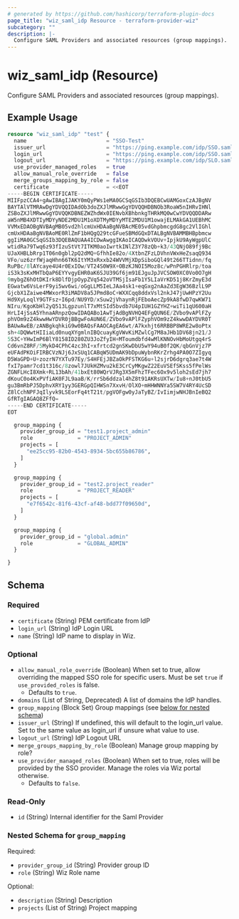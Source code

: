 ```yaml
---
# generated by https://github.com/hashicorp/terraform-plugin-docs
page_title: "wiz_saml_idp Resource - terraform-provider-wiz"
subcategory: ""
description: |-
  Configure SAML Providers and associated resources (group mappings).
---
```


# wiz_saml_idp (Resource)

Configure SAML Providers and associated resources (group mappings).

## Example Usage

```terraform
resource "wiz_saml_idp" "test" {
  name                         = "SSO-Test"
  issuer_url                   = "https://ping.example.com/idp/SSO.saml2"
  login_url                    = "https://ping.example.com/idp/SSO.saml2"
  logout_url                   = "https://ping.example.com/idp/SLO.saml2"
  use_provider_managed_roles   = true
  allow_manual_role_override   = false
  merge_groups_mapping_by_role = false
  certificate                  = <<EOT
-----BEGIN CERTIFICATE-----
MIIFpzCCA4+gAwIBAgIJAKY0mQyPWs1eMA0GCSqGSIb3DQEBCwUAMGoxCzAJBgNV
BAYTAlVTMRAwDgYDVQQIDAdOb3doZXJlMRwwGgYDVQQHDBNOb3RoaW5nIHRvIHNl
ZSBoZXJlMRwwGgYDVQQKDBNEZWZhdWx0IENvbXBhbnkgTHRkMQ0wCwYDVQQDDARw
aW5nMB4XDTIyMDYyNDE2MDU1M1oXDTMyMDYyMTE2MDU1M1owajELMAkGA1UEBhMC
VVMxEDAOBgNVBAgMB05vd2hlcmUxHDAaBgNVBAcME05vdGhpbmcgdG8gc2VlIGhl
cmUxHDAaBgNVBAoME0RlZmF1bHQgQ29tcGFueSBMdGQxDTALBgNVBAMMBHBpbmcw
ggIiMA0GCSqGSIb3DQEBAQUAA4ICDwAwggIKAoICAQDwkVOUv+IpjkU9AyWgpUlC
wtidRa79Twq6z93fIzuStVt7ITKM0aoIwrtkINlZ3Y78zQb+k3/43QNjO89fj9Bc
UJaXHBLbRrp1T06n0gbl2pQ2dMQ+GfhhIe82o/4XtbnZFzLDVhnVWxHeZsaqQ934
VFo/uz6zrfWjaqHhn66TK6ItYM3xRxxb24WVVMjXDpSiboGQl49t266TTidnn/fq
RuPBc/8lAYcaye4U4r0ExIOw/VT24S0W9X+OBzKJNOI5Moz8c/wPnPGHRlrp/toa
iS3k3sKxMHTbQaP6EYYvgyEHR0aK6SJU39Gf6jm91EJguJpJVCSOW0XC0Vo0O7gH
9mybgZ6hOtDKIrk8DlfDjpOypZVq542oVTMSjIsaFb1Y5LIaVrKD51j8KrZmyE3d
EGwatw6VsLerF9yi5wv6wi/oGgLLM5IeLJAa4sk1+eqGxg2nAaZd3EgW36BzlL9P
GjcbX1Zaiwe4MWxorR3iMADV8a5JPmd8oC+WXXCqq8ddxVsl2nkJ47jUwHPzY2Uu
Hd9XyLoqlY9GTFsz+I6pd/NU9YD/xSuw2jVhaynRjFEboAecZp9kA8fwD7qwKW71
NIru/KgoKbHl2yQ513LgpzunlT7xMtSId5bvdb7U4pIUH1GZYHZ+wiTi1qU600aH
HrLI4jSsA5YhnaARnpzQowIDAQABo1AwTjAdBgNVHQ4EFgQUN6E/ZVbo9vAPlFZy
phVOm9zZ4kwwHwYDVR0jBBgwFoAUN6E/ZVbo9vAPlFZyphVOm9zZ4kwwDAYDVR0T
BAUwAwEB/zANBgkqhkiG9w0BAQsFAAOCAgEA6wt/A7kxhjt6RRBBP8WRE2w8oPtx
sh+4DQWwtHIIiaLd0nuqXYgmlnIBQcuayKgVWvKiMZwlCg7M8aJHb1DV68jn21/J
5S3C+YHwImP6BlY8158ID280ZU3JoZfyIH+MToumdbfd4wMlKNNOvHbMoUtgq4rS
Cd6vnZ8RF/5MykD4CPhC4zc3hI+xfrtcd2gnSKwDbU5wY94uB0f2QK/qbGnVjz7P
eUFAdPKOiFIRBCVzNJj6JxSUq1CABqW5UDmAK9bDpuWybnRKrZrhg4PA0O7ZIgyq
D5WaGPD+U+zozrN7YXTu97Ey/S4HFEjJBZaOkPFSTKG6u+l2sjrD6dgrq3ae7t4W
fxI7pamr7cd1t316c/8zowl7JUkHZMvu2kE3CrCyMKgwZ22EuVSEfSKss5fPelWs
ZGNFLHcI8Xmk+RL13bAh/41bxEt80WQrVJRg3X5mFhzTFec6Ox9v5loh2sEd7jh7
dKouC0o4KxPVfiAK0FJL9aaB/K/rrSb6ddzal4hZ8t91AKRsUXTw/Iu8+nJ0tbU5
gu3BmRbPJ5DphvXRY1yy3GERGpQIHWSn7XxvH/OlXO+mHHWNNYa5SW7V4RY4UcSD
Z8lCchNPFJqIlyvk9LSEorFq4tT21t/pgVOFgw0yJaTyBZ/IvIimjwNHJBnIeBQ2
GfRTgIAGAQ8ZFfQ=
-----END CERTIFICATE-----
EOT

  group_mapping {
    provider_group_id = "test1.project_admin"
    role              = "PROJECT_ADMIN"
    projects = [
      "ee25cc95-82b0-4543-8934-5bc655b86786",
    ]
  }

  group_mapping {
    provider_group_id = "test2.project_reader"
    role              = "PROJECT_READER"
    projects = [
      "e7f6542c-81f6-43cf-af48-bdd77f09650d",
    ]
  }

  group_mapping {
    provider_group_id = "global.admin"
    role              = "GLOBAL_ADMIN"
  }

}
```

<!-- schema generated by tfplugindocs -->
## Schema

### Required

- `certificate` (String) PEM certificate from IdP
- `login_url` (String) IdP Login URL
- `name` (String) IdP name to display in Wiz.

### Optional

- `allow_manual_role_override` (Boolean) When set to true, allow overriding the mapped SSO role for specific users. Must be set `true` if `use_provided_roles` is false.
    - Defaults to `true`.
- `domains` (List of String, Deprecated) A list of domains the IdP handles.
- `group_mapping` (Block Set) Group mappings (see [below for nested schema](#nestedblock--group_mapping))
- `issuer_url` (String) If undefined, this will default to the login_url value. Set to the same value as login_url if unsure what value to use.
- `logout_url` (String) IdP Logout URL
- `merge_groups_mapping_by_role` (Boolean) Manage group mapping by role?
- `use_provider_managed_roles` (Boolean) When set to true, roles will be provided by the SSO provider. Manage the roles via Wiz portal otherwise.
    - Defaults to `false`.

### Read-Only

- `id` (String) Internal identifier for the Saml Provider

<a id="nestedblock--group_mapping"></a>
### Nested Schema for `group_mapping`

Required:

- `provider_group_id` (String) Provider group ID
- `role` (String) Wiz Role name

Optional:

- `description` (String) Description
- `projects` (List of String) Project mapping
